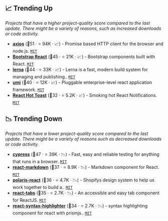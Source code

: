 ## 📈 Trending Up

_Projects that have a higher project-quality score compared to the last update. There might be a variety of reasons, such as increased downloads or code activity._

- <b><a href="https://github.com/axios/axios">axios</a></b> (🥇51 ·  ⭐ 94K · 📈) - Promise based HTTP client for the browser and node.js. <code><a href="http://bit.ly/34MBwT8">MIT</a></code>
- <b><a href="https://github.com/react-bootstrap/react-bootstrap">Bootstrap React</a></b> (🥇45 ·  ⭐ 21K · 📈) - Bootstrap components built with React. <code><a href="http://bit.ly/34MBwT8">MIT</a></code> <code><img src="https://getbootstrap.com/docs/5.0/assets/img/favicons/favicon-32x32.png" style="display:inline;" width="13" height="13"></code>
- <b><a href="https://github.com/lerna/lerna">lerna</a></b> (🥈44 ·  ⭐ 33K · 📈) - Lerna is a fast, modern build system for managing and publishing.. <code><a href="http://bit.ly/34MBwT8">MIT</a></code>
- <b><a href="https://github.com/umijs/umi">umi</a></b> (🥈40 ·  ⭐ 12K · 📈) - Pluggable enterprise-level react application framework. <code><a href="http://bit.ly/34MBwT8">MIT</a></code>
- <b><a href="https://github.com/timolins/react-hot-toast">React Hot Toast</a></b> (🥈32 ·  ⭐ 5.2K · 📈) - Smoking hot React Notifications. <code><a href="http://bit.ly/34MBwT8">MIT</a></code>

## 📉 Trending Down

_Projects that have a lower project-quality score compared to the last update. There might be a variety of reasons such as decreased downloads or code activity._

- <b><a href="https://github.com/cypress-io/cypress">cypress</a></b> (🥈47 ·  ⭐ 39K · 📉) - Fast, easy and reliable testing for anything that runs in a browser. <code><a href="http://bit.ly/34MBwT8">MIT</a></code>
- <b><a href="https://github.com/remarkjs/react-markdown">react-markdown</a></b> (🥈37 ·  ⭐ 8.9K · 📉) - Markdown component for React. <code><a href="http://bit.ly/34MBwT8">MIT</a></code>
- <b><a href="https://github.com/Shopify/polaris">polaris-react</a></b> (🥈36 ·  ⭐ 4.7K · 📉) - Shopifys design system to help us work together to build a.. <code><a href="http://bit.ly/34MBwT8">MIT</a></code>
- <b><a href="https://github.com/reactjs/react-tabs">react-tabs</a></b> (🥈35 ·  ⭐ 2.7K · 📉) - An accessible and easy tab component for ReactJS. <code><a href="http://bit.ly/34MBwT8">MIT</a></code>
- <b><a href="https://github.com/react-syntax-highlighter/react-syntax-highlighter">react-syntax-highlighter</a></b> (🥈34 ·  ⭐ 2.7K · 📉) - syntax highlighting component for react with prismjs.. <code><a href="http://bit.ly/34MBwT8">MIT</a></code>


